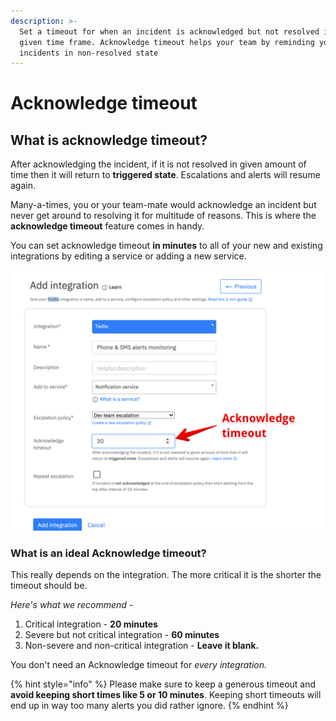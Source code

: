 ```yaml
---
description: >-
  Set a timeout for when an incident is acknowledged but not resolved in the
  given time frame. Acknowledge timeout helps your team by reminding you of
  incidents in non-resolved state
---
```


# Acknowledge timeout

## What is acknowledge timeout?

After acknowledging the incident, if it is not resolved in given amount of time then it will return to **triggered state**. Escalations and alerts will resume again.

Many-a-times, you or your team-mate would acknowledge an incident but never get around to resolving it for multitude of reasons. This is where the **acknowledge timeout** feature comes in handy.&#x20;

You can set acknowledge timeout **in minutes** to all of your new and existing integrations by editing a service or adding a new service.&#x20;

![Acknowledge timeout](../.gitbook/assets/ack-timeout.png)

### What is an ideal Acknowledge timeout?

This really depends on the integration. The more critical it is the shorter the timeout should be.&#x20;

_Here's what we recommend -_

1. Critical integration - **20 minutes**
2. Severe but not critical integration - **60 minutes**
3. Non-severe and non-critical integration - **Leave it blank.**

You don't need an Acknowledge timeout for _every integration._&#x20;

{% hint style="info" %}
Please make sure to keep a generous timeout and **avoid keeping short times like 5 or 10 minutes**. Keeping short timeouts will end up in way too many alerts you did rather ignore.
{% endhint %}
